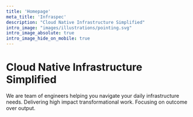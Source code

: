 ```yaml
---
title: 'Homepage'
meta_title: 'Infraspec'
description: "Cloud Native Infrastructure Simplified"
intro_image: "images/illustrations/pointing.svg"
intro_image_absolute: true
intro_image_hide_on_mobile: true
---
```


# Cloud Native Infrastructure Simplified

We are team of engineers helping you navigate your daily infrastructure needs. Delivering high impact transformational work. Focusing on outcome over output.
